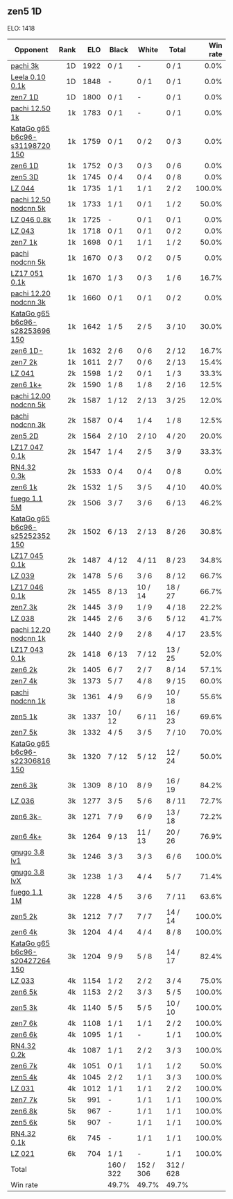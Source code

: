 ## zen5 1D ##

ELO: 1418

Opponent | Rank | ELO | Black | White | Total | Win rate
---------|-----:|----:|-------|-------|-------|-------:
[pachi 3k](pachi%203k.md) | 1D | 1922 | 0 / 1 | - | 0 / 1 | 0.0%
[Leela 0.10 0.1k](Leela%200.10%200.1k.md) | 1D | 1848 | - | 0 / 1 | 0 / 1 | 0.0%
[zen7 1D](zen7%201D.md) | 1D | 1800 | 0 / 1 | - | 0 / 1 | 0.0%
[pachi 12.50 1k](pachi%2012.50%201k.md) | 1k | 1783 | 0 / 1 | - | 0 / 1 | 0.0%
[KataGo g65 b6c96-s31198720 150](KataGo%20g65%20b6c96-s31198720%20150.md) | 1k | 1759 | 0 / 1 | 0 / 2 | 0 / 3 | 0.0%
[zen6 1D](zen6%201D.md) | 1k | 1752 | 0 / 3 | 0 / 3 | 0 / 6 | 0.0%
[zen5 3D](zen5%203D.md) | 1k | 1745 | 0 / 4 | 0 / 4 | 0 / 8 | 0.0%
[LZ 044](LZ%20044.md) | 1k | 1735 | 1 / 1 | 1 / 1 | 2 / 2 | 100.0%
[pachi 12.50 nodcnn 5k](pachi%2012.50%20nodcnn%205k.md) | 1k | 1733 | 1 / 1 | 0 / 1 | 1 / 2 | 50.0%
[LZ 046 0.8k](LZ%20046%200.8k.md) | 1k | 1725 | - | 0 / 1 | 0 / 1 | 0.0%
[LZ 043](LZ%20043.md) | 1k | 1718 | 0 / 1 | 0 / 1 | 0 / 2 | 0.0%
[zen7 1k](zen7%201k.md) | 1k | 1698 | 0 / 1 | 1 / 1 | 1 / 2 | 50.0%
[pachi nodcnn 5k](pachi%20nodcnn%205k.md) | 1k | 1670 | 0 / 3 | 0 / 2 | 0 / 5 | 0.0%
[LZ17 051 0.1k](LZ17%20051%200.1k.md) | 1k | 1670 | 1 / 3 | 0 / 3 | 1 / 6 | 16.7%
[pachi 12.20 nodcnn 3k](pachi%2012.20%20nodcnn%203k.md) | 1k | 1660 | 0 / 1 | 0 / 1 | 0 / 2 | 0.0%
[KataGo g65 b6c96-s28253696 150](KataGo%20g65%20b6c96-s28253696%20150.md) | 1k | 1642 | 1 / 5 | 2 / 5 | 3 / 10 | 30.0%
[zen6 1D-](zen6%201D-.md) | 1k | 1632 | 2 / 6 | 0 / 6 | 2 / 12 | 16.7%
[zen7 2k](zen7%202k.md) | 1k | 1611 | 2 / 7 | 0 / 6 | 2 / 13 | 15.4%
[LZ 041](LZ%20041.md) | 2k | 1598 | 1 / 2 | 0 / 1 | 1 / 3 | 33.3%
[zen6 1k+](zen6%201k+.md) | 2k | 1590 | 1 / 8 | 1 / 8 | 2 / 16 | 12.5%
[pachi 12.00 nodcnn 5k](pachi%2012.00%20nodcnn%205k.md) | 2k | 1587 | 1 / 12 | 2 / 13 | 3 / 25 | 12.0%
[pachi nodcnn 3k](pachi%20nodcnn%203k.md) | 2k | 1587 | 0 / 4 | 1 / 4 | 1 / 8 | 12.5%
[zen5 2D](zen5%202D.md) | 2k | 1564 | 2 / 10 | 2 / 10 | 4 / 20 | 20.0%
[LZ17 047 0.1k](LZ17%20047%200.1k.md) | 2k | 1547 | 1 / 4 | 2 / 5 | 3 / 9 | 33.3%
[RN4.32 0.3k](RN4.32%200.3k.md) | 2k | 1533 | 0 / 4 | 0 / 4 | 0 / 8 | 0.0%
[zen6 1k](zen6%201k.md) | 2k | 1532 | 1 / 5 | 3 / 5 | 4 / 10 | 40.0%
[fuego 1.1 5M](fuego%201.1%205M.md) | 2k | 1506 | 3 / 7 | 3 / 6 | 6 / 13 | 46.2%
[KataGo g65 b6c96-s25252352 150](KataGo%20g65%20b6c96-s25252352%20150.md) | 2k | 1502 | 6 / 13 | 2 / 13 | 8 / 26 | 30.8%
[LZ17 045 0.1k](LZ17%20045%200.1k.md) | 2k | 1487 | 4 / 12 | 4 / 11 | 8 / 23 | 34.8%
[LZ 039](LZ%20039.md) | 2k | 1478 | 5 / 6 | 3 / 6 | 8 / 12 | 66.7%
[LZ17 046 0.1k](LZ17%20046%200.1k.md) | 2k | 1455 | 8 / 13 | 10 / 14 | 18 / 27 | 66.7%
[zen7 3k](zen7%203k.md) | 2k | 1445 | 3 / 9 | 1 / 9 | 4 / 18 | 22.2%
[LZ 038](LZ%20038.md) | 2k | 1445 | 2 / 6 | 3 / 6 | 5 / 12 | 41.7%
[pachi 12.20 nodcnn 1k](pachi%2012.20%20nodcnn%201k.md) | 2k | 1440 | 2 / 9 | 2 / 8 | 4 / 17 | 23.5%
[LZ17 043 0.1k](LZ17%20043%200.1k.md) | 2k | 1418 | 6 / 13 | 7 / 12 | 13 / 25 | 52.0%
[zen6 2k](zen6%202k.md) | 2k | 1405 | 6 / 7 | 2 / 7 | 8 / 14 | 57.1%
[zen7 4k](zen7%204k.md) | 3k | 1373 | 5 / 7 | 4 / 8 | 9 / 15 | 60.0%
[pachi nodcnn 1k](pachi%20nodcnn%201k.md) | 3k | 1361 | 4 / 9 | 6 / 9 | 10 / 18 | 55.6%
[zen5 1k](zen5%201k.md) | 3k | 1337 | 10 / 12 | 6 / 11 | 16 / 23 | 69.6%
[zen7 5k](zen7%205k.md) | 3k | 1332 | 4 / 5 | 3 / 5 | 7 / 10 | 70.0%
[KataGo g65 b6c96-s22306816 150](KataGo%20g65%20b6c96-s22306816%20150.md) | 3k | 1320 | 7 / 12 | 5 / 12 | 12 / 24 | 50.0%
[zen6 3k](zen6%203k.md) | 3k | 1309 | 8 / 10 | 8 / 9 | 16 / 19 | 84.2%
[LZ 036](LZ%20036.md) | 3k | 1277 | 3 / 5 | 5 / 6 | 8 / 11 | 72.7%
[zen6 3k-](zen6%203k-.md) | 3k | 1271 | 7 / 9 | 6 / 9 | 13 / 18 | 72.2%
[zen6 4k+](zen6%204k+.md) | 3k | 1264 | 9 / 13 | 11 / 13 | 20 / 26 | 76.9%
[gnugo 3.8 lv1](gnugo%203.8%20lv1.md) | 3k | 1246 | 3 / 3 | 3 / 3 | 6 / 6 | 100.0%
[gnugo 3.8 lvX](gnugo%203.8%20lvX.md) | 3k | 1238 | 1 / 3 | 4 / 4 | 5 / 7 | 71.4%
[fuego 1.1 1M](fuego%201.1%201M.md) | 3k | 1228 | 4 / 5 | 3 / 6 | 7 / 11 | 63.6%
[zen5 2k](zen5%202k.md) | 3k | 1212 | 7 / 7 | 7 / 7 | 14 / 14 | 100.0%
[zen6 4k](zen6%204k.md) | 3k | 1204 | 4 / 4 | 4 / 4 | 8 / 8 | 100.0%
[KataGo g65 b6c96-s20427264 150](KataGo%20g65%20b6c96-s20427264%20150.md) | 3k | 1204 | 9 / 9 | 5 / 8 | 14 / 17 | 82.4%
[LZ 033](LZ%20033.md) | 4k | 1154 | 1 / 2 | 2 / 2 | 3 / 4 | 75.0%
[zen6 5k](zen6%205k.md) | 4k | 1153 | 2 / 2 | 3 / 3 | 5 / 5 | 100.0%
[zen5 3k](zen5%203k.md) | 4k | 1140 | 5 / 5 | 5 / 5 | 10 / 10 | 100.0%
[zen7 6k](zen7%206k.md) | 4k | 1108 | 1 / 1 | 1 / 1 | 2 / 2 | 100.0%
[zen6 6k](zen6%206k.md) | 4k | 1095 | 1 / 1 | - | 1 / 1 | 100.0%
[RN4.32 0.2k](RN4.32%200.2k.md) | 4k | 1087 | 1 / 1 | 2 / 2 | 3 / 3 | 100.0%
[zen6 7k](zen6%207k.md) | 4k | 1051 | 0 / 1 | 1 / 1 | 1 / 2 | 50.0%
[zen5 4k](zen5%204k.md) | 4k | 1045 | 2 / 2 | 1 / 1 | 3 / 3 | 100.0%
[LZ 031](LZ%20031.md) | 4k | 1012 | 1 / 1 | 1 / 1 | 2 / 2 | 100.0%
[zen7 7k](zen7%207k.md) | 5k | 991 | - | 1 / 1 | 1 / 1 | 100.0%
[zen6 8k](zen6%208k.md) | 5k | 967 | - | 1 / 1 | 1 / 1 | 100.0%
[zen5 6k](zen5%206k.md) | 5k | 907 | - | 1 / 1 | 1 / 1 | 100.0%
[RN4.32 0.1k](RN4.32%200.1k.md) | 6k | 745 | - | 1 / 1 | 1 / 1 | 100.0%
[LZ 021](LZ%20021.md) | 6k | 704 | 1 / 1 | - | 1 / 1 | 100.0%
Total | | | 160 / 322 | 152 / 306 | 312 / 628 | 
Win rate| | | 49.7% | 49.7% | 49.7% | 
